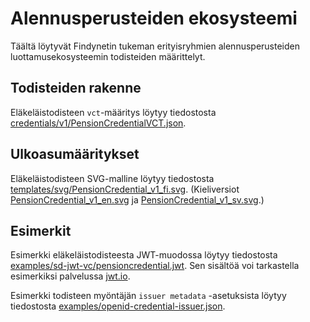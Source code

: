 # Alennusperusteiden ekosysteemi

Täältä löytyvät Findynetin tukeman erityisryhmien alennusperusteiden luottamusekosysteemin todisteiden määrittelyt.

## Todisteiden rakenne

Eläkeläistodisteen `vct`-määritys löytyy tiedostosta [credentials/v1/PensionCredentialVCT.json](credentials/v1/PensionCredentialVCT.json).

## Ulkoasumääritykset

Eläkeläistodisteen SVG-malline löytyy tiedostosta [templates/svg/PensionCredential_v1_fi.svg](templates/svg/PensionCredential_v1_fi.svg). (Kieliversiot [PensionCredential_v1_en.svg](templates/svg/PensionCredential_v1_en.svg) ja [PensionCredential_v1_sv.svg](templates/svg/PensionCredential_v1_sv.svg).)

## Esimerkit

Esimerkki eläkeläistodisteesta JWT-muodossa löytyy tiedostosta [examples/sd-jwt-vc/pensioncredential.jwt](examples/sd-jwt-vc/pensioncredential.jwt). Sen sisältöä voi tarkastella esimerkiksi palvelussa [jwt.io](https://jwt.io).

Esimerkki todisteen myöntäjän `issuer metadata` -asetuksista löytyy tiedostosta [examples/openid-credential-issuer.json](examples/openid-credential-issuer.json).
